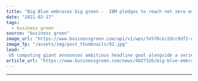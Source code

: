 ```yaml
---
title: "Big Blue embraces big green -  IBM pledges to reach net zero emissions by 2030"
date: "2021-02-17"
tags: 
  - business green
source: "business green"
image_url: "https://www.businessgreen.com/api/v1/wps/7e578ce/2dcc9df2-d8c8-43b0-b382-93de2568ae63/3/ibm-building-185x114.jpg"
image_fp: "/assets/img/post_thumbnails/92.jpg"
lead: "
 US computing giant announces ambitious headline goal alongside a series of interim environmental targets for 2025 ..."
article_url: "https://www.businessgreen.com/news/4027326/big-blue-embraces-big-green-ibm-pledges-reach-net-zero-emissions-2030"
---
```


---
